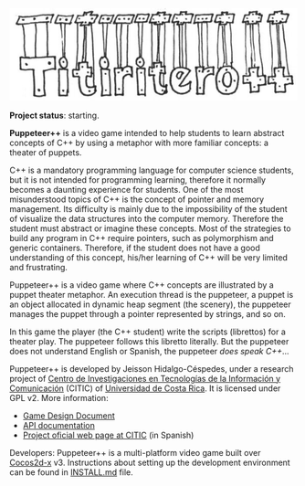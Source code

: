 ![image](doc/gdd/img/game-title.jpg)

**Project status**: starting.

**Puppeteer++** is a video game intended to help students to learn abstract concepts of C++ by using a metaphor with more familiar concepts: a theater of puppets.

C++ is a mandatory programming language for computer science students, but it is not intended for programming learning, therefore it normally becomes a daunting experience for students. One of the most misunderstood topics of C++ is the concept of pointer and memory management. Its difficulty is mainly due to the impossibility of the student of visualize the data structures into the computer memory. Therefore the student must abstract or imagine these concepts. Most of the strategies to build any program in C++ require pointers, such as polymorphism and generic containers. Therefore, if the student does not have a good understanding of this concept, his/her learning of C++ will be very limited and frustrating.

Puppeteer++ is a video game where C++ concepts are illustrated by a puppet theater metaphor. An execution thread is the puppeteer, a puppet is an object allocated in dynamic heap segment (the scenery), the puppeteer manages the puppet through a pointer represented by strings, and so on.

In this game the player (the C++ student) write the scripts (librettos) for a theater play. The puppeteer follows this libretto literally. But the puppeteer does not understand English or Spanish, the puppeteer *does speak C++*...

Puppeteer++ is developed by Jeisson Hidalgo-Céspedes, under a research project of [Centro de Investigaciones en Tecnologías de la Información y Comunicación](http://www.citic.ucr.ac.cr/) (CITIC) of [Universidad de Costa Rica](http://www.ucr.ac.cr/). It is licensed under GPL v2. More information:

- [Game Design Document](doc/gdd/puppeteerpp.md)
- [API documentation](doc/api/)
- [Project oficial web page at CITIC](http://www.citic.ucr.ac.cr/proyecto/incentivo_lenguaje_programacion_en_estudiantes) (in Spanish)

Developers: Puppeteer++ is a multi-platform video game built over [Cocos2d-x](http://www.cocos2d-x.org/) v3. Instructions about setting up the development environment can be found in [INSTALL.md](INSTALL.md) file.
